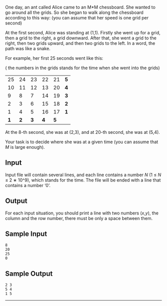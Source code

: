 One day, an ant called Alice came to an M\*M chessboard. She wanted to go around all the grids. So she began to walk along the chessboard according to this way: (you can assume that her speed is one grid per second) 

At the first second, Alice was standing at (1,1). Firstly she went up for a grid, then a grid to the right, a grid downward. After that, she went a grid to the right, then two grids upward, and then two grids to the left. In a word, the path was like a snake.

For example, her first 25 seconds went like this:

( the numbers in the grids stands for the time when she went into the grids)

|    |    |    |    |    |    |
|----|----|----|----|----|----|
| 25 | 24 | 23 | 22 | 21 |  **5** |
| 10 | 11 | 12 | 13 | 20 |  **4** |
|  9 |  8 |  7 | 14 | 19 |  **3** |
|  2 |  3 |  6 | 15 | 18 |  **2** |
|  1 |  4 |  5 | 16 | 17 |  **1** |
|  **1** |  **2** |  **3** |  **4** |  **5** |    |

At the 8-th second, she was at (2,3), and at 20-th second, she was at (5,4).

Your task is to decide where she was at a given time (you can assume that *M* is large enough).

## Input

Input file will contain several lines, and each line contains a number *N* (1 ≤ *N* ≤ 2 ∗ 10^9), which stands for the time. The file will be ended with a line that contains a number ‘0’.

## Output

For each input situation, you should print a line with two numbers (*x*,*y*), the column and the row number, there must be only a space between them.

## Sample Input

```
8
20
25
0
```

## Sample Output

```
2 3
5 4
1 5
```

***
